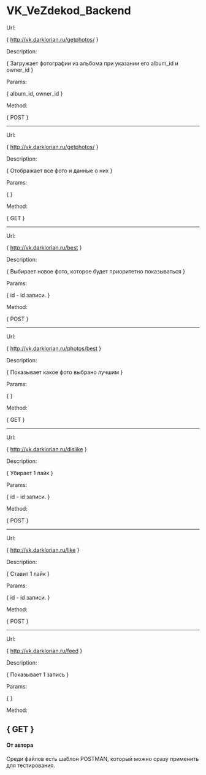 # VK_VeZdekod_Backend
Url:

{ http://vk.darklorian.ru/getphotos/ }

Description:

{ Загружает фотографии из альбома при указании его album_id и owner_id }

Params:

{ album_id, owner_id }

Method:

{ POST }

-----
Url:

{ http://vk.darklorian.ru/getphotos/ }

Description:

{ Отображает все фото и данные о них }

Params:

{ }

Method:

{ GET }

-----
Url:

{ http://vk.darklorian.ru/best }

Description:

{ Выбирает новое фото, которое будет приоритетно показываться }

Params:

{ id - id записи. }

Method:

{ POST }

-----
Url:

{ http://vk.darklorian.ru/photos/best }

Description:

{ Показывает какое фото выбрано лучшим }

Params:

{ }

Method:

{ GET }

-----
Url:

{ http://vk.darklorian.ru/dislike }

Description:

{ Убирает 1 лайк }

Params:

{ id - id записи. }

Method:

{ POST }

-----
Url:

{ http://vk.darklorian.ru/like }

Description:

{ Ставит 1 лайк }

Params:

{ id - id записи. }

Method:

{ POST }

-----
Url:

{ http://vk.darklorian.ru/feed }

Description:

{ Показывает 1 запись }

Params:

{ }

Method:

{ GET }
-----

#### От автора
Среди файлов есть шаблон POSTMAN, который можно сразу применить для тестирования.
